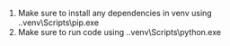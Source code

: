 1. Make sure to install any dependencies in venv using .\.venv\Scripts\pip.exe
2. Make sure to run code using .\.venv\Scripts\python.exe 